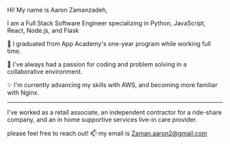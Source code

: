 Hi!
My name is Aaron Zamanzadeh, 

I am a Full Stack Software Engineer specializing in Python, JavaScript, React, Node.js, and Flask

🤔 I graduated from App Academy's one-year program while working full time.

👯 I've always had a passion for coding and problem solving in a collaborative environment.

✨ I'm currently advancing my skills with AWS, and becoming more familiar with Nginx.

_____________________________________________________________________

I've worked as a retail associate, an independent contractor for a ride-share company, and an in home supportive services live-in care provider.

please feel free to reach out!
 📫 my email is Zaman.aaron2@gmail.com
<!--
**Adzamanz/Adzamanz** is a ✨ _special_ ✨ repository because its `README.md` (this file) appears on your GitHub profile.

Here are some ideas to get you started:

- 🔭 I’m currently working on ...
- 🌱 I’m currently learning ...
- 👯 I’m looking to collaborate on ...
-  I’m looking for help with ...
- 💬 Ask me about ...
- 📫 How to reach me: ...
- 😄 Pronouns: ...
- ⚡ Fun fact: ...
-->
